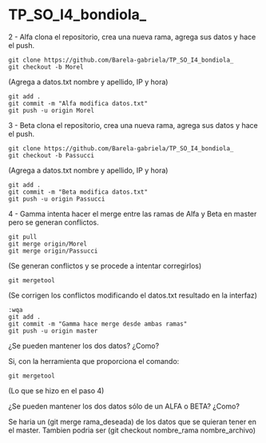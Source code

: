 # TP_SO_I4_bondiola_
2 - Alfa clona el repositorio, crea una nueva rama, agrega sus datos y hace el push.

    git clone https://github.com/Barela-gabriela/TP_SO_I4_bondiola_
    git checkout -b Morel

(Agrega a datos.txt nombre y apellido, IP y hora)

    git add .
    git commit -m "Alfa modifica datos.txt"
    git push -u origin Morel

3 - Beta clona el repositorio, crea una nueva rama, agrega sus datos y hace el push.

    git clone https://github.com/Barela-gabriela/TP_SO_I4_bondiola_
    git checkout -b Passucci

(Agrega a datos.txt nombre y apellido, IP y hora)

    git add .
    git commit -m "Beta modifica datos.txt"
    git push -u origin Passucci

4 - Gamma intenta hacer el merge entre las ramas de Alfa y Beta en master pero se generan conflictos.

    git pull
    git merge origin/Morel
    git merge origin/Passucci

(Se generan conflictos y se procede a intentar corregirlos)

    git mergetool

(Se corrigen los conflictos modificando el datos.txt resultado en la interfaz)

    :wqa
    git add .
    git commit -m "Gamma hace merge desde ambas ramas"
    git push -u origin master

¿Se pueden mantener los dos datos? ¿Como?

Si, con la herramienta que proporciona el comando:

    git mergetool

(Lo que se hizo en el paso 4)

¿Se pueden mantener los dos datos sólo de un ALFA o BETA? ¿Como?

Se haria un (git merge rama_deseada) de los datos que se quieran tener en el master. Tambien podria ser (git checkout nombre_rama nombre_archivo)
